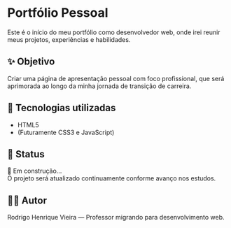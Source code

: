 # Portfólio Pessoal

Este é o início do meu portfólio como desenvolvedor web, onde irei reunir meus projetos, experiências e habilidades.

## ✨ Objetivo
Criar uma página de apresentação pessoal com foco profissional, que será aprimorada ao longo da minha jornada de transição de carreira.

## 🔧 Tecnologias utilizadas
- HTML5
- (Futuramente CSS3 e JavaScript)

## 📌 Status
🚧 Em construção...  
O projeto será atualizado continuamente conforme avanço nos estudos.

## 👨‍💻 Autor
Rodrigo Henrique Vieira — Professor migrando para desenvolvimento web.
